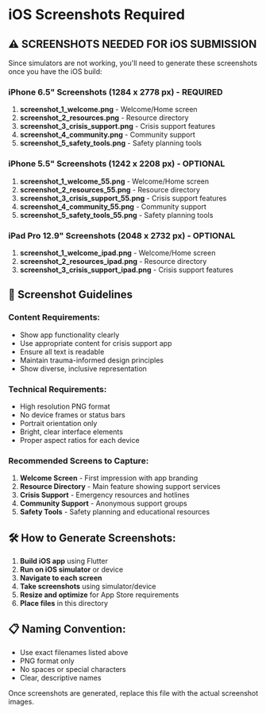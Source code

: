 # iOS Screenshots Required

## ⚠️ SCREENSHOTS NEEDED FOR iOS SUBMISSION

Since simulators are not working, you'll need to generate these screenshots once you have the iOS build:

### iPhone 6.5" Screenshots (1284 x 2778 px) - REQUIRED
1. **screenshot_1_welcome.png** - Welcome/Home screen
2. **screenshot_2_resources.png** - Resource directory
3. **screenshot_3_crisis_support.png** - Crisis support features
4. **screenshot_4_community.png** - Community support
5. **screenshot_5_safety_tools.png** - Safety planning tools

### iPhone 5.5" Screenshots (1242 x 2208 px) - OPTIONAL
1. **screenshot_1_welcome_55.png** - Welcome/Home screen
2. **screenshot_2_resources_55.png** - Resource directory
3. **screenshot_3_crisis_support_55.png** - Crisis support features
4. **screenshot_4_community_55.png** - Community support
5. **screenshot_5_safety_tools_55.png** - Safety planning tools

### iPad Pro 12.9" Screenshots (2048 x 2732 px) - OPTIONAL
1. **screenshot_1_welcome_ipad.png** - Welcome/Home screen
2. **screenshot_2_resources_ipad.png** - Resource directory
3. **screenshot_3_crisis_support_ipad.png** - Crisis support features

## 📱 Screenshot Guidelines

### Content Requirements:
- Show app functionality clearly
- Use appropriate content for crisis support app
- Ensure all text is readable
- Maintain trauma-informed design principles
- Show diverse, inclusive representation

### Technical Requirements:
- High resolution PNG format
- No device frames or status bars
- Portrait orientation only
- Bright, clear interface elements
- Proper aspect ratios for each device

### Recommended Screens to Capture:
1. **Welcome Screen** - First impression with app branding
2. **Resource Directory** - Main feature showing support services
3. **Crisis Support** - Emergency resources and hotlines
4. **Community Support** - Anonymous support groups
5. **Safety Tools** - Safety planning and educational resources

## 🛠️ How to Generate Screenshots:

1. **Build iOS app** using Flutter
2. **Run on iOS simulator** or device
3. **Navigate to each screen** 
4. **Take screenshots** using simulator/device
5. **Resize and optimize** for App Store requirements
6. **Place files** in this directory

## 📋 Naming Convention:
- Use exact filenames listed above
- PNG format only
- No spaces or special characters
- Clear, descriptive names

Once screenshots are generated, replace this file with the actual screenshot images.